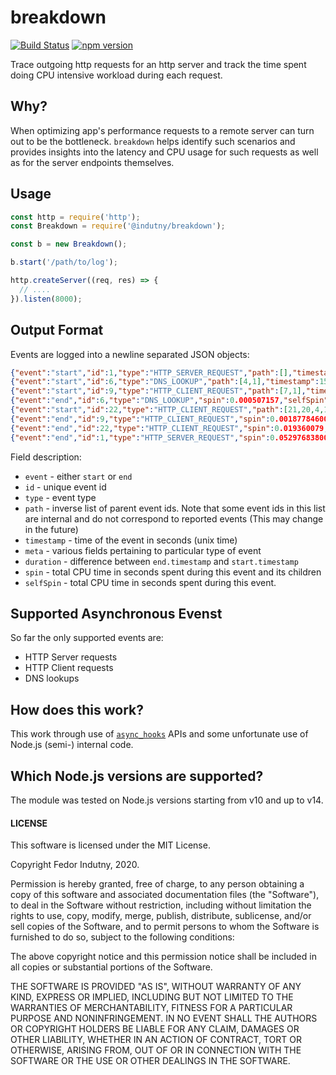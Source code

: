# breakdown
[![Build Status](https://secure.travis-ci.org/@indutny/breakdown.svg)](http://travis-ci.org/@indutny/breakdown)
[![npm version](https://badge.fury.io/js/%40indutny%2Fbreakdown.svg)](https://badge.fury.io/js/%40indutny%2Fbreakdown)

Trace outgoing http requests for an http server and track the time spent
doing CPU intensive workload during each request.

## Why?

When optimizing app's performance requests to a remote server can turn out to be
the bottleneck. `breakdown` helps identify such scenarios and provides insights
into the latency and CPU usage for such requests as well as for the server
endpoints themselves.

## Usage

```js
const http = require('http');
const Breakdown = require('@indutny/breakdown');

const b = new Breakdown();

b.start('/path/to/log');

http.createServer((req, res) => {
  // ....
}).listen(8000);
```

## Output Format

Events are logged into a newline separated JSON objects:
```json
{"event":"start","id":1,"type":"HTTP_SERVER_REQUEST","path":[],"timestamp":1594860311.81,"meta":{"method":"GET","headers":{"host":"127.0.0.1:8000","user-agent":"curl/7.54.0","accept":"*/*"},"url":"/"}}
{"event":"start","id":6,"type":"DNS_LOOKUP","path":[4,1],"timestamp":1594860311.822,"meta":{"family":"any","hostname":"example.com"}}
{"event":"start","id":9,"type":"HTTP_CLIENT_REQUEST","path":[7,1],"timestamp":1594860311.824,"meta":{"method":"GET","path":"/","headers":{"host":"example.com"}}}
{"event":"end","id":6,"type":"DNS_LOOKUP","spin":0.000507157,"selfSpin":0.000507157,"timestamp":1594860311.848,"duration":0.026}
{"event":"start","id":22,"type":"HTTP_CLIENT_REQUEST","path":[21,20,4,1],"timestamp":1594860311.869,"meta":{"method":"GET","path":"/","headers":{"host":"example.com"}}}
{"event":"end","id":9,"type":"HTTP_CLIENT_REQUEST","spin":0.0018778460000000003,"selfSpin":0.000810223,"timestamp":1594860311.869,"duration":0.045}
{"event":"end","id":22,"type":"HTTP_CLIENT_REQUEST","spin":0.019360079,"selfSpin":0.010411778,"timestamp":1594860311.9,"duration":0.031}
{"event":"end","id":1,"type":"HTTP_SERVER_REQUEST","spin":0.05297683800000001,"selfSpin":0.015354112000000001,"timestamp":1594860311.9,"duration":0.09}
```

Field description:

* `event` - either `start` or `end`
* `id` - unique event id
* `type` - event type
* `path` - inverse list of parent event ids. Note that some event ids in this
  list are internal and do not correspond to reported events (This may change
  in the future)
* `timestamp` - time of the event in seconds (unix time)
* `meta` - various fields pertaining to particular type of event
* `duration` - difference between `end.timestamp` and `start.timestamp`
* `spin` - total CPU time in seconds spent during this event and its children
* `selfSpin` - total CPU time in seconds spent during this event.

## Supported Asynchronous Evenst

So far the only supported events are:

* HTTP Server requests
* HTTP Client requests
* DNS lookups

## How does this work?

This work through use of [`async_hooks`][0] APIs and some unfortunate use of
Node.js (semi-) internal code.

## Which Node.js versions are supported?

The module was tested on Node.js versions starting from v10 and up to v14.

#### LICENSE

This software is licensed under the MIT License.

Copyright Fedor Indutny, 2020.

Permission is hereby granted, free of charge, to any person obtaining a
copy of this software and associated documentation files (the
"Software"), to deal in the Software without restriction, including
without limitation the rights to use, copy, modify, merge, publish,
distribute, sublicense, and/or sell copies of the Software, and to permit
persons to whom the Software is furnished to do so, subject to the
following conditions:

The above copyright notice and this permission notice shall be included
in all copies or substantial portions of the Software.

THE SOFTWARE IS PROVIDED "AS IS", WITHOUT WARRANTY OF ANY KIND, EXPRESS
OR IMPLIED, INCLUDING BUT NOT LIMITED TO THE WARRANTIES OF
MERCHANTABILITY, FITNESS FOR A PARTICULAR PURPOSE AND NONINFRINGEMENT. IN
NO EVENT SHALL THE AUTHORS OR COPYRIGHT HOLDERS BE LIABLE FOR ANY CLAIM,
DAMAGES OR OTHER LIABILITY, WHETHER IN AN ACTION OF CONTRACT, TORT OR
OTHERWISE, ARISING FROM, OUT OF OR IN CONNECTION WITH THE SOFTWARE OR THE
USE OR OTHER DEALINGS IN THE SOFTWARE.

[0]: https://nodejs.org/api/async_hooks.html
